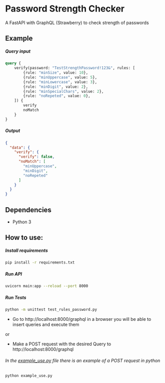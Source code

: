 # Password Strength Checker
A FastAPI with GraphQL (Strawberry) to check strength of passwords
## Example
##### Query input
```graphql
query {
    verify(password: "TestStrengthPassword!123&", rules: [
        {rule: "minSize", value: 10},
        {rule: "minUppercase", value: 5},
        {rule: "minLowercase", value: 3},
        {rule: "minDigit", value: 2},
        {rule: "minSpecialChars", value: 2},
        {rule: "noRepeted", value: 0},
    ]) {
        verify
        noMatch
    }
}
```
##### Output
```json
{
  "data": {
    "verify": {
      "verify": false,
      "noMatch": [
        "minUppercase",
        "minDigit",
        "noRepeted"
      ]
    }
  }
}
```
## Dependencies
- Python 3

## How to use:
##### Install requirements
```bash
pip install -r requirements.txt
```
##### Run API
```bash
uvicorn main:app --reload --port 8000
```
##### Run Tests
```bash
python -m unittest test_rules_password.py
```
- Go to http://localhost:8000/graphql in a browser you will be able to insert queries and execute them

or

- Make a POST request with the desired Query to http://localhost:8000/graphql
###### In the [example_use.py](/example_use.py) file there is an example of a POST request in python
```bash
python example_use.py
```

